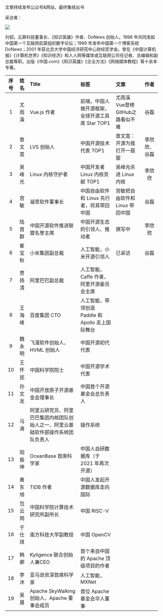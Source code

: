 文章持续发布公众号&网站，最终集结出书

采访者：

![](https://img-blog.csdnimg.cn/c0a5e60b7a814b6097472bc52fbe5b24.jpeg)

刘韧，云算科技董事长、《知识英雄》作者、DoNews 创始人。1998 年共同发起中国第一个互联网启蒙组织数字论坛；1999 年发布中国第一个博客系统 DoNews；2001 年获北京大学中国经济研究中心财经奖学金。曾在《中国计算机报》《计算机世界》《知识经济》和人人网等媒体或互联网公司任记者、总编辑和副总裁等职。出版《中国.com》《知识英雄》《企业方法》《网络媒体教程》等十余本专著。

| 序号 | 姓名 | Title | 标签 | 文章 | 作者 |
| :--: | :--: | :-- | :-- | :-- | :--: | 
| 1 | 尤雨溪 | Vue.js 作者	| 前端，中国人做开源框架，全球开源工具库 Star TOP1 | 尤雨溪Vue登榜GitHub之路看似不难 | 谷磊 |
| 2 | 章文嵩 | LVS 创始人 | 中国开源技术代表 TOP1 | 章文嵩：开源为我打开一扇窗 | 李欣欣、谷磊 |
| 3 | 吴峰光 | Linux 内核守护者 | 中国开发者 Linux 内核贡献 TOP1 | 吴峰光杀进 Linux 内核 | 李欣欣 |
| 4 | 宫敏 | 凝思软件董事长 | 中国自由软件和 Linux 先行者，将其带回中国 | 宫敏把自由软件和 Linux 带回中国 | 谷磊 |
| 5 | 陆首群 | 中国开源软件推进联盟名誉主席 | 中国开源生态的引领人、推动者 | 撰写中 | 李欣欣 |
| 6	| 崔宝秋 | 小米集团副总裁 | 人工智能，小米开源引领人 | 已采访 | 谷磊 |
| 7 | 贾扬清 | 阿里巴巴副总裁 | 人工智能，Caffe 作者，阿里开源委员会主席 | | |
| 8	| 王海峰 | 百度集团 CTO | 人工智能，带领创造 Paddle 和 Apollo 走上国际舞台 |
| 9 | 魏永明 | 飞漫软件创始人、HVML 创始人 | 中国开源初代代表 |
| 10 | 王怀民 | 中国科学院院士 | 中国开源学术代表 |
| 11 | 孙文龙 | 中国开放原子开源基金会理事长 | 中国首个开源基金会总负责人 |
| 12 | 马涛 | 阿里云研究员、阿里巴巴集团内核团队创始人之一、阿里云基础软件部操作系统团队负责人 | 操作系统 |
| 13 | 阳振坤 | OceanBase 首席科学家 | 中国人自研数据库（于 2021 年再次开源）|
| 14 | 黄东旭 | TiDB 作者 | 中国人发起开源数据库走向国际 |
| 15 | 包云岗 | 中国科学院计算技术研究所副所长 | 中国 RISC-V |
| 16 | 于仕琪 | 南方科技大学副教授 | 中国 OpenCV |
| 17 | 韩卿 | Kyligence 联合创始人兼CEO | 首个来自中国的 Apache 顶级项目的作者	| 
| 18 | 李沐 | 亚马逊资深首席科学家 | 人工智能，MXNet |
| 19 |吴晟 | Apache SkyWalking 创始人、Apache 董事会成员 | 首位 Apache 基金会华人董事 |

